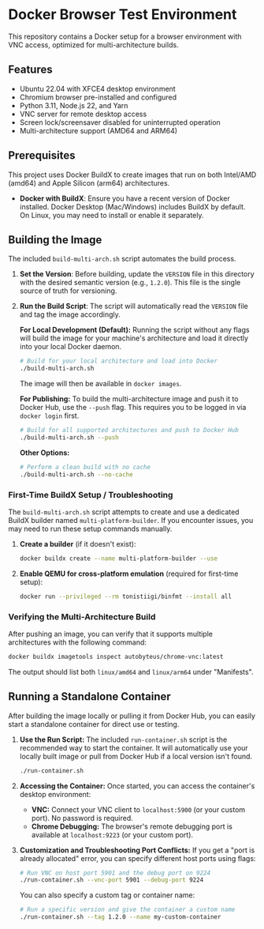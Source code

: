# Docker Browser Test Environment

This repository contains a Docker setup for a browser environment with VNC access, optimized for multi-architecture builds.

## Features
- Ubuntu 22.04 with XFCE4 desktop environment
- Chromium browser pre-installed and configured
- Python 3.11, Node.js 22, and Yarn
- VNC server for remote desktop access
- Screen lock/screensaver disabled for uninterrupted operation
- Multi-architecture support (AMD64 and ARM64)

## Prerequisites

This project uses Docker BuildX to create images that run on both Intel/AMD (amd64) and Apple Silicon (arm64) architectures.

- **Docker with BuildX**: Ensure you have a recent version of Docker installed. Docker Desktop (Mac/Windows) includes BuildX by default. On Linux, you may need to install or enable it separately.

## Building the Image

The included `build-multi-arch.sh` script automates the build process.

1.  **Set the Version**: Before building, update the `VERSION` file in this directory with the desired semantic version (e.g., `1.2.0`). This file is the single source of truth for versioning.

2.  **Run the Build Script**: The script will automatically read the `VERSION` file and tag the image accordingly.

    **For Local Development (Default):**
    Running the script without any flags will build the image for your machine's architecture and load it directly into your local Docker daemon.
    ```bash
    # Build for your local architecture and load into Docker
    ./build-multi-arch.sh
    ```
    The image will then be available in `docker images`.

    **For Publishing:**
    To build the multi-architecture image and push it to Docker Hub, use the `--push` flag. This requires you to be logged in via `docker login` first.
    ```bash
    # Build for all supported architectures and push to Docker Hub
    ./build-multi-arch.sh --push
    ```

    **Other Options:**
    ```bash
    # Perform a clean build with no cache
    ./build-multi-arch.sh --no-cache
    ```

### First-Time BuildX Setup / Troubleshooting

The `build-multi-arch.sh` script attempts to create and use a dedicated BuildX builder named `multi-platform-builder`. If you encounter issues, you may need to run these setup commands manually.

1.  **Create a builder** (if it doesn't exist):
    ```bash
    docker buildx create --name multi-platform-builder --use
    ```

2.  **Enable QEMU for cross-platform emulation** (required for first-time setup):
    ```bash
    docker run --privileged --rm tonistiigi/binfmt --install all
    ```

### Verifying the Multi-Architecture Build

After pushing an image, you can verify that it supports multiple architectures with the following command:

```bash
docker buildx imagetools inspect autobyteus/chrome-vnc:latest
```
The output should list both `linux/amd64` and `linux/arm64` under "Manifests".

## Running a Standalone Container

After building the image locally or pulling it from Docker Hub, you can easily start a standalone container for direct use or testing.

1.  **Use the Run Script:** The included `run-container.sh` script is the recommended way to start the container. It will automatically use your locally built image or pull from Docker Hub if a local version isn't found.
    ```bash
    ./run-container.sh
    ```

2.  **Accessing the Container:** Once started, you can access the container's desktop environment:
    *   **VNC:** Connect your VNC client to `localhost:5900` (or your custom port). No password is required.
    *   **Chrome Debugging:** The browser's remote debugging port is available at `localhost:9223` (or your custom port).

3.  **Customization and Troubleshooting Port Conflicts:**
    If you get a "port is already allocated" error, you can specify different host ports using flags:

    ```bash
    # Run VNC on host port 5901 and the debug port on 9224
    ./run-container.sh --vnc-port 5901 --debug-port 9224
    ```

    You can also specify a custom tag or container name:
    ```bash
    # Run a specific version and give the container a custom name
    ./run-container.sh --tag 1.2.0 --name my-custom-container
    ```

